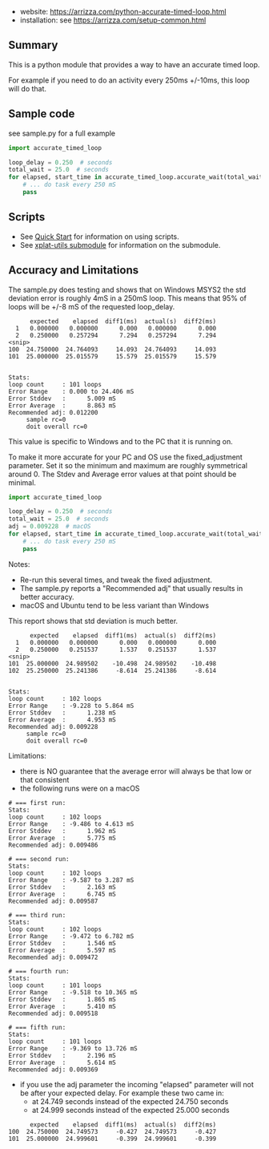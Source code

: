 * website: <https://arrizza.com/python-accurate-timed-loop.html>
* installation: see <https://arrizza.com/setup-common.html>

## Summary

This is a python module that provides a way to have an accurate timed loop.

For example if you need to do an activity every 250ms +/-10ms, this loop will do that.

## Sample code

see sample.py for a full example

```python
import accurate_timed_loop

loop_delay = 0.250  # seconds
total_wait = 25.0  # seconds
for elapsed, start_time in accurate_timed_loop.accurate_wait(total_wait, loop_delay):
    # ... do task every 250 mS
    pass
```

## Scripts

* See [Quick Start](https://arrizza.com/user-guide-quick-start) for information on using scripts.
* See [xplat-utils submodule](https://arrizza.com/xplat-utils) for information on the submodule.

## Accuracy and Limitations

The sample.py does testing and shows that on Windows MSYS2 the std deviation error is roughly
4mS in a 250mS loop. This means that 95% of loops will be +/-8 mS of the requested loop_delay.

```text
      expected    elapsed  diff1(ms)  actual(s)  diff2(ms)
  1   0.000000   0.000000      0.000   0.000000      0.000
  2   0.250000   0.257294      7.294   0.257294      7.294
<snip>
100  24.750000  24.764093     14.093  24.764093     14.093
101  25.000000  25.015579     15.579  25.015579     15.579


Stats:
loop count     : 101 loops
Error Range    : 0.000 to 24.406 mS
Error Stddev   :      5.009 mS
Error Average  :      8.863 mS
Recommended adj: 0.012200
     sample rc=0
     doit overall rc=0
```

This value is specific to Windows and to the PC that it is running on.

To make it more accurate for your PC and OS use the fixed_adjustment parameter.
Set it so the minimum and maximum are roughly symmetrical around 0.
The Stdev and Average error values at that point should be minimal.

```python
import accurate_timed_loop

loop_delay = 0.250  # seconds
total_wait = 25.0  # seconds
adj = 0.009228  # macOS
for elapsed, start_time in accurate_timed_loop.accurate_wait(total_wait, loop_delay, fixed_adjustment=adj):
    # ... do task every 250 mS
    pass
```

Notes:

* Re-run this several times, and tweak the fixed adjustment.
* The sample.py reports a "Recommended adj" that usually results in better accuracy.
* macOS and Ubuntu tend to be less variant than Windows

This report shows that std deviation is much better.

```text
      expected    elapsed  diff1(ms)  actual(s)  diff2(ms)
  1   0.000000   0.000000      0.000   0.000000      0.000
  2   0.250000   0.251537      1.537   0.251537      1.537
<snip>
101  25.000000  24.989502    -10.498  24.989502    -10.498
102  25.250000  25.241386     -8.614  25.241386     -8.614


Stats:
loop count     : 102 loops
Error Range    : -9.228 to 5.864 mS
Error Stddev   :      1.238 mS
Error Average  :      4.953 mS
Recommended adj: 0.009228
     sample rc=0
     doit overall rc=0
```

Limitations:

* there is NO guarantee that the average error will always be that low or that consistent
* the following runs were on a macOS

```text
# === first run:
Stats:
loop count     : 102 loops
Error Range    : -9.486 to 4.613 mS
Error Stddev   :      1.962 mS
Error Average  :      5.775 mS
Recommended adj: 0.009486

# === second run:
Stats:
loop count     : 102 loops
Error Range    : -9.587 to 3.287 mS
Error Stddev   :      2.163 mS
Error Average  :      6.745 mS
Recommended adj: 0.009587

# === third run:
Stats:
loop count     : 102 loops
Error Range    : -9.472 to 6.782 mS
Error Stddev   :      1.546 mS
Error Average  :      5.597 mS
Recommended adj: 0.009472

# === fourth run:
Stats:
loop count     : 101 loops
Error Range    : -9.518 to 10.365 mS
Error Stddev   :      1.865 mS
Error Average  :      5.410 mS
Recommended adj: 0.009518

# === fifth run:
Stats:
loop count     : 101 loops
Error Range    : -9.369 to 13.726 mS
Error Stddev   :      2.196 mS
Error Average  :      5.614 mS
Recommended adj: 0.009369
```

* if you use the adj parameter the incoming "elapsed" parameter will not be after your expected delay.
  For example these two came in:
    * at 24.749 seconds instead of the expected 24.750 seconds
    * at 24.999 seconds instead of the expected 25.000 seconds

```text
      expected    elapsed  diff1(ms)  actual(s)  diff2(ms)
100  24.750000  24.749573     -0.427  24.749573     -0.427
101  25.000000  24.999601     -0.399  24.999601     -0.399
```

